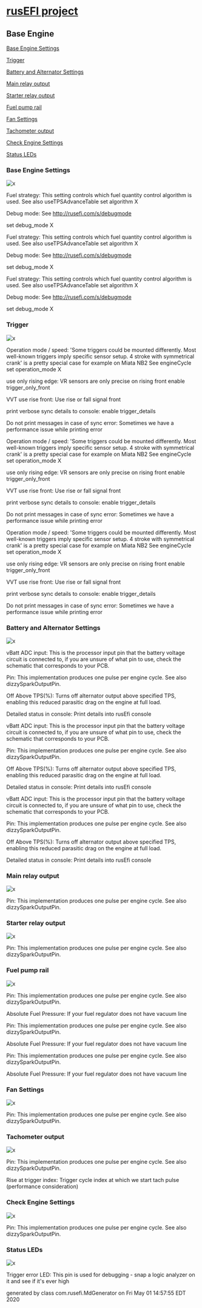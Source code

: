 # [rusEFI project](rusEFI-project)
## Base Engine
[Base Engine Settings](#Base-Engine-Settings)

[Trigger](#Trigger)

[Battery and Alternator Settings](#Battery-and-Alternator-Settings)

[Main relay output](#Main-relay-output)

[Starter relay output](#Starter-relay-output)

[Fuel pump  rail](#Fuel-pump--rail)

[Fan Settings](#Fan-Settings)

[Tachometer output](#Tachometer-output)

[Check Engine Settings](#Check-Engine-Settings)

[Status LEDs](#Status-LEDs)

### Base Engine Settings
![x](overview/TS_generated/dialog_Base_Engine_Settings.png)

Fuel strategy: This setting controls which fuel quantity control algorithm is used.
See also useTPSAdvanceTable
set algorithm X

Debug mode: See http://rusefi.com/s/debugmode

set debug_mode X

Fuel strategy: This setting controls which fuel quantity control algorithm is used.
See also useTPSAdvanceTable
set algorithm X

Debug mode: See http://rusefi.com/s/debugmode

set debug_mode X

Fuel strategy: This setting controls which fuel quantity control algorithm is used.
See also useTPSAdvanceTable
set algorithm X

Debug mode: See http://rusefi.com/s/debugmode

set debug_mode X

### Trigger
![x](overview/TS_generated/dialog_Trigger.png)

Operation mode / speed: 'Some triggers could be mounted differently. Most well-known triggers imply specific sensor setup. 4 stroke with symmetrical crank' is a pretty special case for example on Miata NB2
See engineCycle
set operation_mode X

use only rising edge: VR sensors are only precise on rising front
enable trigger_only_front

VVT use rise front: Use rise or fall signal front

print verbose sync details to console: enable trigger_details

Do not print messages in case of sync error: Sometimes we have a performance issue while printing error

Operation mode / speed: 'Some triggers could be mounted differently. Most well-known triggers imply specific sensor setup. 4 stroke with symmetrical crank' is a pretty special case for example on Miata NB2
See engineCycle
set operation_mode X

use only rising edge: VR sensors are only precise on rising front
enable trigger_only_front

VVT use rise front: Use rise or fall signal front

print verbose sync details to console: enable trigger_details

Do not print messages in case of sync error: Sometimes we have a performance issue while printing error

Operation mode / speed: 'Some triggers could be mounted differently. Most well-known triggers imply specific sensor setup. 4 stroke with symmetrical crank' is a pretty special case for example on Miata NB2
See engineCycle
set operation_mode X

use only rising edge: VR sensors are only precise on rising front
enable trigger_only_front

VVT use rise front: Use rise or fall signal front

print verbose sync details to console: enable trigger_details

Do not print messages in case of sync error: Sometimes we have a performance issue while printing error

### Battery and Alternator Settings
![x](overview/TS_generated/dialog_Battery_and_Alternator_Settings.png)

vBatt ADC input: This is the processor input pin that the battery voltage circuit is connected to, if you are unsure of what pin to use, check the schematic that corresponds to your PCB.

Pin: This implementation produces one pulse per engine cycle. See also dizzySparkOutputPin.

Off Above TPS(%): Turns off alternator output above specified TPS, enabling this reduced parasitic drag on the engine at full load.

Detailed status in console: Print details into rusEfi console

vBatt ADC input: This is the processor input pin that the battery voltage circuit is connected to, if you are unsure of what pin to use, check the schematic that corresponds to your PCB.

Pin: This implementation produces one pulse per engine cycle. See also dizzySparkOutputPin.

Off Above TPS(%): Turns off alternator output above specified TPS, enabling this reduced parasitic drag on the engine at full load.

Detailed status in console: Print details into rusEfi console

vBatt ADC input: This is the processor input pin that the battery voltage circuit is connected to, if you are unsure of what pin to use, check the schematic that corresponds to your PCB.

Pin: This implementation produces one pulse per engine cycle. See also dizzySparkOutputPin.

Off Above TPS(%): Turns off alternator output above specified TPS, enabling this reduced parasitic drag on the engine at full load.

Detailed status in console: Print details into rusEfi console

### Main relay output
![x](overview/TS_generated/dialog_Main_relay_output.png)

Pin: This implementation produces one pulse per engine cycle. See also dizzySparkOutputPin.

### Starter relay output
![x](overview/TS_generated/dialog_Starter_relay_output.png)

Pin: This implementation produces one pulse per engine cycle. See also dizzySparkOutputPin.

### Fuel pump  rail
![x](overview/TS_generated/dialog_Fuel_pump__rail.png)

Pin: This implementation produces one pulse per engine cycle. See also dizzySparkOutputPin.

Absolute Fuel Pressure: If your fuel regulator does not have vacuum line

Pin: This implementation produces one pulse per engine cycle. See also dizzySparkOutputPin.

Absolute Fuel Pressure: If your fuel regulator does not have vacuum line

Pin: This implementation produces one pulse per engine cycle. See also dizzySparkOutputPin.

Absolute Fuel Pressure: If your fuel regulator does not have vacuum line

### Fan Settings
![x](overview/TS_generated/dialog_Fan_Settings.png)

Pin: This implementation produces one pulse per engine cycle. See also dizzySparkOutputPin.

### Tachometer output
![x](overview/TS_generated/dialog_Tachometer_output.png)

Pin: This implementation produces one pulse per engine cycle. See also dizzySparkOutputPin.

Rise at trigger index: Trigger cycle index at which we start tach pulse (performance consideration)

### Check Engine Settings
![x](overview/TS_generated/dialog_Check_Engine_Settings.png)

Pin: This implementation produces one pulse per engine cycle. See also dizzySparkOutputPin.

### Status LEDs
![x](overview/TS_generated/dialog_Status_LEDs.png)

Trigger error LED: This pin is used for debugging - snap a logic analyzer on it and see if it's ever high


generated by class com.rusefi.MdGenerator on Fri May 01 14:57:55 EDT 2020
